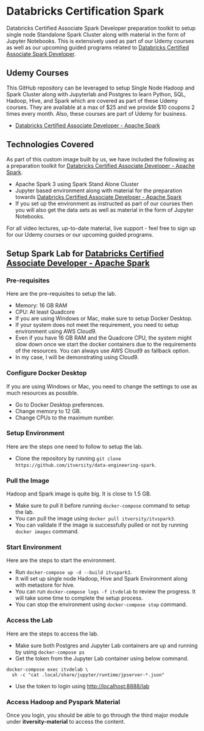 # Databricks Certification Spark
Databricks Certified Associate Spark Developer preparation toolkit to setup single node Standalone Spark Cluster along with material in the form of Jupyter Notebooks. This is extensively used as part of our Udemy courses as well as our upcoming guided programs related to [Databricks Certified Associate Spark Developer](https://www.youtube.com/redirect?event=comments&redir_token=QUFFLUhqbHBPZ2NqWVNyeGgzb3N0Znd2Mk44YnNZVWFvUXxBQ3Jtc0tsbGt6ZFlDSmZVX3ZGbGpXbHFaRGlYOWFCUEhHWWM0X2xULV9KZUdzNF9nV3doRUhOU0hGR3F1QWhuV2JKOHNoYzdfNVVUS3R1UmY3MzloVTVrNEt6em95TnBXbVJVX21VdlFXSmNLOWt2cHItdjA0Yw&q=https%3A%2F%2Fwww.udemy.com%2Fcourse%2Fdatabricks-certified-associate-developer-for-apache-spark%2F%3FreferralCode%3D01367D05117098EB335C&stzid=UgxUkUUrmrdXdznXHqR4AaABAg).

## Udemy Courses

This GitHub repository can be leveraged to setup Single Node Hadoop and Spark Cluster along with Jupyterlab and Postgres to learn Python, SQL, Hadoop, Hive, and Spark which are covered as part of these Udemy courses. They are available at a max of $25 and we provide $10 coupons 2 times every month. Also, these courses are part of Udemy for business.
* [Databricks Certified Associate Developer - Apache Spark](https://www.youtube.com/redirect?event=comments&redir_token=QUFFLUhqbHBPZ2NqWVNyeGgzb3N0Znd2Mk44YnNZVWFvUXxBQ3Jtc0tsbGt6ZFlDSmZVX3ZGbGpXbHFaRGlYOWFCUEhHWWM0X2xULV9KZUdzNF9nV3doRUhOU0hGR3F1QWhuV2JKOHNoYzdfNVVUS3R1UmY3MzloVTVrNEt6em95TnBXbVJVX21VdlFXSmNLOWt2cHItdjA0Yw&q=https%3A%2F%2Fwww.udemy.com%2Fcourse%2Fdatabricks-certified-associate-developer-for-apache-spark%2F%3FreferralCode%3D01367D05117098EB335C&stzid=UgxUkUUrmrdXdznXHqR4AaABAg)

## Technologies Covered

As part of this custom image built by us, we have included the following as a preparation toolkit for [Databricks Certified Associate Developer - Apache Spark](https://www.youtube.com/redirect?event=comments&redir_token=QUFFLUhqbHBPZ2NqWVNyeGgzb3N0Znd2Mk44YnNZVWFvUXxBQ3Jtc0tsbGt6ZFlDSmZVX3ZGbGpXbHFaRGlYOWFCUEhHWWM0X2xULV9KZUdzNF9nV3doRUhOU0hGR3F1QWhuV2JKOHNoYzdfNVVUS3R1UmY3MzloVTVrNEt6em95TnBXbVJVX21VdlFXSmNLOWt2cHItdjA0Yw&q=https%3A%2F%2Fwww.udemy.com%2Fcourse%2Fdatabricks-certified-associate-developer-for-apache-spark%2F%3FreferralCode%3D01367D05117098EB335C&stzid=UgxUkUUrmrdXdznXHqR4AaABAg).
* Apache Spark 3 using Spark Stand Alone Cluster
* Jupyter based environment along with material for the preparation towards [Databricks Certified Associate Developer - Apache Spark](https://www.youtube.com/redirect?event=comments&redir_token=QUFFLUhqbHBPZ2NqWVNyeGgzb3N0Znd2Mk44YnNZVWFvUXxBQ3Jtc0tsbGt6ZFlDSmZVX3ZGbGpXbHFaRGlYOWFCUEhHWWM0X2xULV9KZUdzNF9nV3doRUhOU0hGR3F1QWhuV2JKOHNoYzdfNVVUS3R1UmY3MzloVTVrNEt6em95TnBXbVJVX21VdlFXSmNLOWt2cHItdjA0Yw&q=https%3A%2F%2Fwww.udemy.com%2Fcourse%2Fdatabricks-certified-associate-developer-for-apache-spark%2F%3FreferralCode%3D01367D05117098EB335C&stzid=UgxUkUUrmrdXdznXHqR4AaABAg)
* If you set up the environment as instructed as part of our courses then you will also get the data sets as well as material in the form of Jupyter Notebooks.

For all video lectures, up-to-date material, live support - feel free to sign up for our Udemy courses or our upcoming guided programs.

## Setup Spark Lab for [Databricks Certified Associate Developer - Apache Spark](https://www.youtube.com/redirect?event=comments&redir_token=QUFFLUhqbHBPZ2NqWVNyeGgzb3N0Znd2Mk44YnNZVWFvUXxBQ3Jtc0tsbGt6ZFlDSmZVX3ZGbGpXbHFaRGlYOWFCUEhHWWM0X2xULV9KZUdzNF9nV3doRUhOU0hGR3F1QWhuV2JKOHNoYzdfNVVUS3R1UmY3MzloVTVrNEt6em95TnBXbVJVX21VdlFXSmNLOWt2cHItdjA0Yw&q=https%3A%2F%2Fwww.udemy.com%2Fcourse%2Fdatabricks-certified-associate-developer-for-apache-spark%2F%3FreferralCode%3D01367D05117098EB335C&stzid=UgxUkUUrmrdXdznXHqR4AaABAg)

### Pre-requisites

Here are the pre-requisites to setup the lab.
* Memory: 16 GB RAM
* CPU: At least Quadcore
* If you are using Windows or Mac, make sure to setup Docker Desktop.
* If your system does not meet the requirement, you need to setup environment using AWS Cloud9.
* Even if you have 16 GB RAM and the Quadcore CPU, the system might slow down once we start the docker containers due to the requirements of the resources. You can always use AWS Cloud9 as fallback option.
* In my case, I will be demonstrating using Cloud9.

### Configure Docker Desktop

If you are using Windows or Mac, you need to change the settings to use as much resources as possible.
* Go to Docker Desktop preferences.
* Change memory to 12 GB.
* Change CPUs to the maximum number.

### Setup Environment

Here are the steps one need to follow to setup the lab.
* Clone the repository by running `git clone https://github.com/itversity/data-engineering-spark`.

### Pull the Image

Hadoop and Spark image is quite big. It is close to 1.5 GB.
* Make sure to pull it before running `docker-compose` command to setup the lab.
* You can pull the image using `docker pull itversity/itvspark3`.
* You can validate if the image is successfully pulled or not by running `docker images` command.

### Start Environment

Here are the steps to start the environment.
* Run `docker-compose up -d --build itvspark3`.
* It will set up single node Hadoop, Hive and Spark Environment along with metastore for hive.
* You can run `docker-compose logs -f itvdelab` to review the progress. It will take some time to complete the setup process.
* You can stop the environment using `docker-compose stop` command.

### Access the Lab

Here are the steps to access the lab.
* Make sure both Postgres and Jupyter Lab containers are up and running by using `docker-compose ps`
* Get the token from the Jupyter Lab container using below command.

```shell
docker-compose exec itvdelab \
  sh -c "cat .local/share/jupyter/runtime/jpserver-*.json"
```

* Use the token to login using [http://localhost:8888/lab](http://localhost:8888/lab)

### Access Hadoop and Pyspark Material

Once you login, you should be able to go through the third major module under **itversity-material** to access the content.
